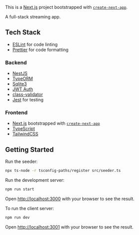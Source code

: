 This is a [Next.js](https://nextjs.org/) project bootstrapped with [`create-next-app`](https://github.com/vercel/next.js/tree/canary/packages/create-next-app).

A full-stack streaming app.

## Tech Stack

- [ESLint](https://eslint.org/) for code linting
- [Prettier](https://prettier.io) for code formatting

### Backend
- [NestJS](https://nestjs.com/)
- [TypeORM](https://typeorm.io/)
- [Sqlite3](https://www.sqlite.org/)
- [JWT Auth](https://jwt.io/)
- [class-validator](https://github.com/typestack/class-validator)
- [Jest](https://jestjs.io/) for testing

### Frontend
- [Next.js](https://nextjs.org/) bootstrapped with [`create-next-app`](https://github.com/vercel/next.js/tree/canary/packages/create-next-app)
- [TypeScript](https://www.typescriptlang.org/)
- [TailwindCSS](https://tailwindcss.com/)

## Getting Started

Run the seeder:
```bash
npx ts-node -r tsconfig-paths/register src/seeder.ts
```

Run the development server:
```bash
npm run start
```

Open [http://localhost:3000](http://localhost:3000) with your browser to see the result.


To run the client server:
```bash
npm run dev
```

Open [http://localhost:3001](http://localhost:3001) with your browser to see the result.

